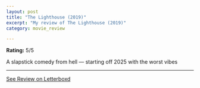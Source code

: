 ```yaml
---
layout: post
title: "The Lighthouse (2019)"
excerpt: "My review of The Lighthouse (2019)"
category: movie_review

---
```


**Rating:** 5/5

A slapstick comedy from hell — starting off 2025 with the worst vibes

<hr>

[See Review on Letterboxd](https://boxd.it/8gspff)
